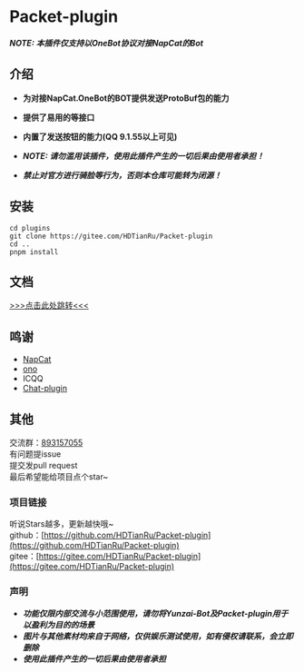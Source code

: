 # Packet-plugin

***NOTE: 本插件仅支持以OneBot协议对接NapCat的Bot***

## 介绍

- **为对接NapCat.OneBot的BOT提供发送ProtoBuf包的能力**
- **提供了易用的等接口**
- **内置了发送按钮的能力(QQ 9.1.55以上可见)**

- ***NOTE: 请勿滥用该插件，使用此插件产生的一切后果由使用者承担！***
- ***禁止对官方进行骑脸等行为，否则本仓库可能转为闭源！***

## 安装
```
cd plugins
git clone https://gitee.com/HDTianRu/Packet-plugin
cd ..
pnpm install
```

## 文档
[>>>点击此处跳转<<<](./Doc.md)

## 鸣谢
+ [NapCat](https://github.com/NapNeko/NapCatQQ)
+ [ono](https://github.com/cwuom/ono)
+ ICQQ
+ [Chat-plugin](https://gitee.com/HDTianRu/Chat-plugin)

## 其他
交流群：[893157055](http://qm.qq.com/cgi-bin/qm/qr?_wv=1027&k=BWtOJkAHVX20OlQqgAIPn7UID9LtigSg&group_code=893157055)  
有问题提issue  
提交发pull request  
最后希望能给项目点个star~

### 项目链接
听说Stars越多，更新越快哦~  
github：[https://github.com/HDTianRu/Packet-plugin](https://github.com/HDTianRu/Packet-plugin)  
gitee：[https://gitee.com/HDTianRu/Packet-plugin](https://gitee.com/HDTianRu/Packet-plugin)

### 声明
- ***功能仅限内部交流与小范围使用，请勿将Yunzai-Bot及Packet-plugin用于以盈利为目的的场景***
- ***图片与其他素材均来自于网络，仅供娱乐测试使用，如有侵权请联系，会立即删除***
- ***使用此插件产生的一切后果由使用者承担***